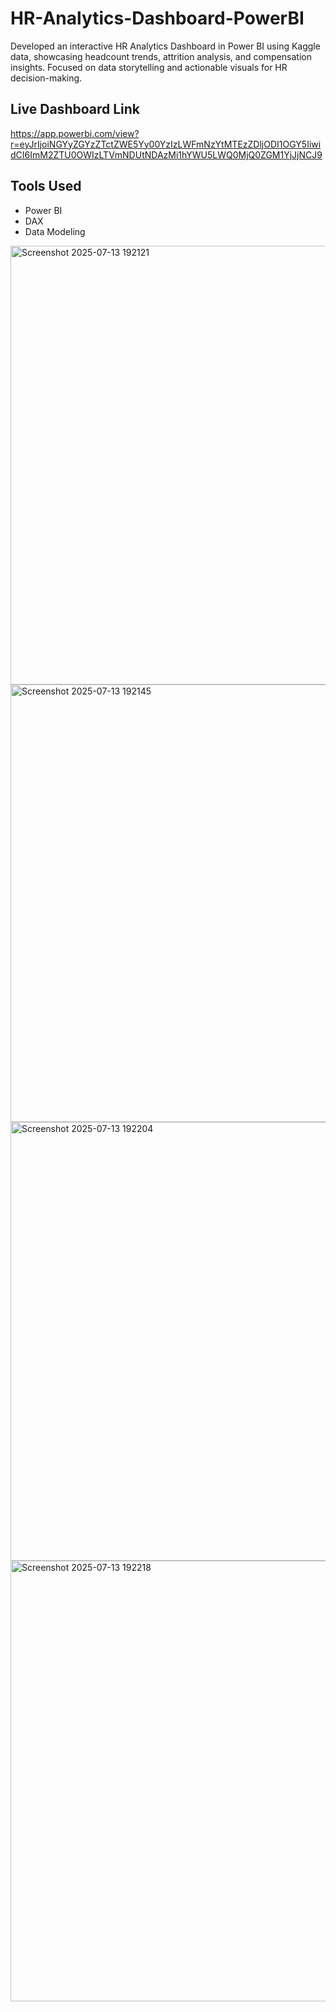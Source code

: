 # HR-Analytics-Dashboard-PowerBI
Developed an interactive HR Analytics Dashboard in Power BI using Kaggle data, showcasing headcount trends, attrition analysis, and compensation insights. Focused on data storytelling and actionable visuals for HR decision-making.
## Live Dashboard Link
https://app.powerbi.com/view?r=eyJrIjoiNGYyZGYzZTctZWE5Yy00YzIzLWFmNzYtMTEzZDljODI1OGY5IiwidCI6ImM2ZTU0OWIzLTVmNDUtNDAzMi1hYWU5LWQ0MjQ0ZGM1YjJjNCJ9
## Tools Used
- Power BI
- DAX
- Data Modeling

<img width="1253" height="702" alt="Screenshot 2025-07-13 192121" src="https://github.com/user-attachments/assets/8970055c-ea76-4ce8-ba68-16232d7efc28" />

<img width="1246" height="700" alt="Screenshot 2025-07-13 192145" src="https://github.com/user-attachments/assets/f1ebb9d7-53a9-48ef-a82c-0116ff1dda2e" />

<img width="1251" height="702" alt="Screenshot 2025-07-13 192204" src="https://github.com/user-attachments/assets/509b9508-6e99-43b9-94e1-4ba5e2484041" />

<img width="1246" height="705" alt="Screenshot 2025-07-13 192218" src="https://github.com/user-attachments/assets/cdd76691-2b79-490c-9019-2affa15c5d65" />
